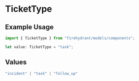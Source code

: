 # TicketType

## Example Usage

```typescript
import { TicketType } from "firehydrant/models/components";

let value: TicketType = "task";
```

## Values

```typescript
"incident" | "task" | "follow_up"
```